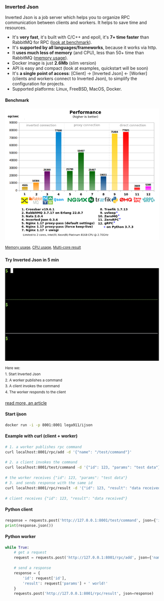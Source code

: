 ### Inverted Json
Inverted Json is a job server which helps you to organize RPC communication between clients and workers. It helps to save time and resources.
* It's **very fast**, it's built with C/C++ and epoll, it's **7+ time faster** than RabbitMQ for RPC ([look at benchmark](#benchmark)).
* It's **supported by all languages/frameworks**, because it works via http.
* It **uses much less of memory** (and CPU), less than 50+ time than RabbitMQ ([memory usage](files/mem9.png)).
* Docker image is just **2.6Mb** (slim version)
* API is easy and compact (look at examples, quickstart will be soon)
* It's **a single point of access**: [Client] -> [Inverted Json] <- [Worker] (clients and workers connect to Inverted Json), to simplify the configuration for projects.
* Supported platforms: Linux, FreeBSD, MacOS, Docker.

#### Benchmark
<a id="benchmark"></a>
![Performance](files/performance9.png)

<sup>[Memory usage](files/mem9.png), [CPU usage](files/cpu9.png), [Multi-core result](files/performance9mc.png)</sup>

#### Try Inverted Json in 5 min
![Example](files/example.gif)

<sup>
Here we:<br/>
1. Start Inverted Json<br/>
2. A worker publishes a command<br/>
3. A client invokes the command<br/>
4. The worker responds to the client<br/>
</sup>

[read more, an article](https://medium.com/@lega911/rpc-benchmark-and-inverted-json-b5ce0bf587be)


#### Start ijson
``` bash
docker run -i -p 8001:8001 lega911/ijson
```

#### Example with curl (client + worker)
``` bash
# 1. a worker publishes rpc command
curl localhost:8001/rpc/add -d '{"name": "/test/command"}'

# 2. a client invokes the command
curl localhost:8001/test/command -d '{"id": 123, "params": "test data"}'

# the worker receives {"id": 123, "params": "test data"}
# 3. and sends response with the same id
curl localhost:8001/rpc/result -d '{"id": 123, "result": "data received"}'

# client receives {"id": 123, "result": "data received"}
```

#### Python client
``` python
response = requests.post('http://127.0.0.1:8001/test/command', json={'id': 1, 'params': 'Hello'})
print(response.json())
```

#### Python worker
``` python
while True:
    # get a request
    request = requests.post('http://127.0.0.1:8001/rpc/add', json={'name': '/test/command'}).json()
    
    # send a response
    response = {
        'id': request['id'],
        'result': request['params'] + ' world!'
    }
    requests.post('http://127.0.0.1:8001/rpc/result', json=response)
```

